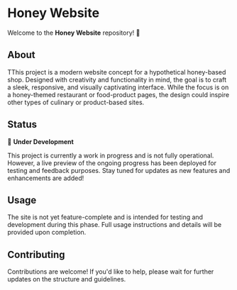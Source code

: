 # Honey Website

Welcome to the **Honey Website** repository! 🍯

## About

TThis project is a modern website concept for a hypothetical honey-based shop. Designed with creativity and functionality in mind, the goal is to craft a sleek, responsive, and visually captivating interface. While the focus is on a honey-themed restaurant or food-product pages, the design could inspire other types of culinary or product-based sites.

## Status

🚧 **Under Development**

This project is currently a work in progress and is not fully operational. However, a live preview of the ongoing progress has been deployed for testing and feedback purposes. Stay tuned for updates as new features and enhancements are added!

## Usage

The site is not yet feature-complete and is intended for testing and development during this phase. Full usage instructions and details will be provided upon completion.

## Contributing

Contributions are welcome! If you'd like to help, please wait for further updates on the structure and guidelines.

